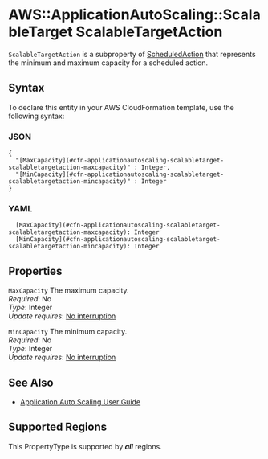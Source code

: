 # AWS::ApplicationAutoScaling::ScalableTarget ScalableTargetAction<a name="aws-properties-applicationautoscaling-scalabletarget-scalabletargetaction"></a>

 `ScalableTargetAction` is a subproperty of [ScheduledAction](https://docs.aws.amazon.com/AWSCloudFormation/latest/UserGuide/aws-properties-applicationautoscaling-scalabletarget-scheduledaction.html) that represents the minimum and maximum capacity for a scheduled action\. 

## Syntax<a name="aws-properties-applicationautoscaling-scalabletarget-scalabletargetaction-syntax"></a>

To declare this entity in your AWS CloudFormation template, use the following syntax:

### JSON<a name="aws-properties-applicationautoscaling-scalabletarget-scalabletargetaction-syntax.json"></a>

```
{
  "[MaxCapacity](#cfn-applicationautoscaling-scalabletarget-scalabletargetaction-maxcapacity)" : Integer,
  "[MinCapacity](#cfn-applicationautoscaling-scalabletarget-scalabletargetaction-mincapacity)" : Integer
}
```

### YAML<a name="aws-properties-applicationautoscaling-scalabletarget-scalabletargetaction-syntax.yaml"></a>

```
  [MaxCapacity](#cfn-applicationautoscaling-scalabletarget-scalabletargetaction-maxcapacity): Integer
  [MinCapacity](#cfn-applicationautoscaling-scalabletarget-scalabletargetaction-mincapacity): Integer
```

## Properties<a name="aws-properties-applicationautoscaling-scalabletarget-scalabletargetaction-properties"></a>

`MaxCapacity`  <a name="cfn-applicationautoscaling-scalabletarget-scalabletargetaction-maxcapacity"></a>
The maximum capacity\.  
*Required*: No  
*Type*: Integer  
*Update requires*: [No interruption](https://docs.aws.amazon.com/AWSCloudFormation/latest/UserGuide/using-cfn-updating-stacks-update-behaviors.html#update-no-interrupt)

`MinCapacity`  <a name="cfn-applicationautoscaling-scalabletarget-scalabletargetaction-mincapacity"></a>
The minimum capacity\.  
*Required*: No  
*Type*: Integer  
*Update requires*: [No interruption](https://docs.aws.amazon.com/AWSCloudFormation/latest/UserGuide/using-cfn-updating-stacks-update-behaviors.html#update-no-interrupt)

## See Also<a name="aws-properties-applicationautoscaling-scalabletarget-scalabletargetaction--seealso"></a>
+ [Application Auto Scaling User Guide](https://docs.aws.amazon.com/autoscaling/application/userguide/what-is-application-auto-scaling.html) 

## Supported Regions

This PropertyType is supported by ***all*** regions.